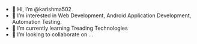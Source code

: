 - 👋 Hi, I’m @karishma502
- 👀 I’m interested in Web Development, Android Application Development, Automation Testing.
- 🌱 I’m currently learning Treading Technologies 
- 💞️ I’m looking to collaborate on ...

<!---
karishma502/karishma502 is a ✨ special ✨ repository because its `README.md` (this file) appears on your GitHub profile.
You can click the Preview link to take a look at your changes.
--->
